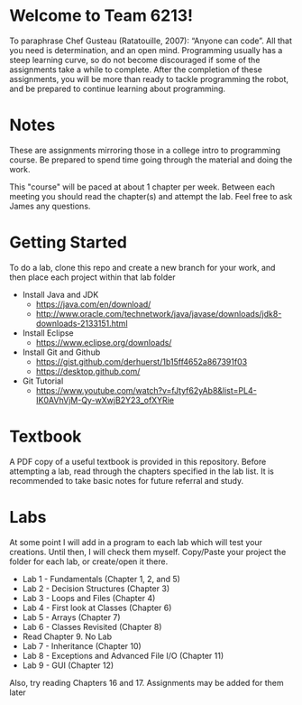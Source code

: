# Welcome to Team 6213!
To paraphrase Chef Gusteau (Ratatouille, 2007): “Anyone can code”. All that you need is determination, and an open mind.
Programming usually has a steep learning curve, so do not become discouraged if some of the assignments take a while to complete.
After the completion of these assignments, you will be more than ready to tackle programming the robot, and be prepared
to continue learning about programming.

# Notes
These are assignments mirroring those in a college intro to programming course.
Be prepared to spend time going through the material and doing the work.

This "course" will be paced at about 1 chapter per week. 
Between each meeting you should read the chapter(s) and attempt the lab.
Feel free to ask James any questions.

# Getting Started
To do a lab, clone this repo and create a new branch for your work, and then place each project within that lab folder
- Install Java and JDK
  * https://java.com/en/download/
  * http://www.oracle.com/technetwork/java/javase/downloads/jdk8-downloads-2133151.html
- Install Eclipse
  * https://www.eclipse.org/downloads/
- Install Git and Github
  * https://gist.github.com/derhuerst/1b15ff4652a867391f03
  * https://desktop.github.com/
- Git Tutorial
  * https://www.youtube.com/watch?v=fJtyf62yAb8&list=PL4-IK0AVhVjM-Qy-wXwjB2Y23_ofXYRie

# Textbook
A PDF copy of a useful textbook is provided in this repository.
Before attempting a lab, read through the chapters specified in the lab list.
It is recommended to take basic notes for future referral and study.

# Labs
At some point I will add in a program to each lab which will test your creations.
Until then, I will check them myself.
Copy/Paste your project the folder for each lab, or create/open it there.

- Lab 1 - Fundamentals (Chapter 1, 2, and 5)
- Lab 2 - Decision Structures (Chapter 3)
- Lab 3 - Loops and Files (Chapter 4)
- Lab 4 - First look at Classes (Chapter 6)
- Lab 5 - Arrays (Chapter 7)
- Lab 6 - Classes Revisited (Chapter 8)
- Read Chapter 9. No Lab
- Lab 7 - Inheritance (Chapter 10)
- Lab 8 - Exceptions and Advanced File I/O (Chapter 11)
- Lab 9 - GUI (Chapter 12)

Also, try reading Chapters 16 and 17. Assignments may be added for them later
